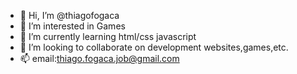 - 👋 Hi, I’m @thiagofogaca
- 👀 I’m interested in Games
- 🌱 I’m currently learning html/css javascript
- 💞️ I’m looking to collaborate on development websites,games,etc.
- 📫 email:thiago.fogaca.job@gmail.com

<!---
thiagofogaca/thiagofogaca is a ✨ special ✨ repository because its `README.md` (this file) appears on your GitHub profile.
You can click the Preview link to take a look at your changes.
--->
